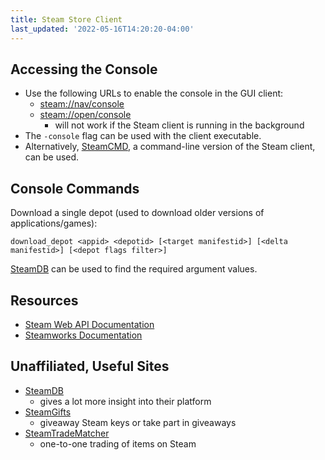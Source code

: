 ```yaml
---
title: Steam Store Client
last_updated: '2022-05-16T14:20:20-04:00'
---
```


## Accessing the Console
- Use the following URLs to enable the console in the GUI client:
	- [steam://nav/console](steam://nav/console)
 	- [steam://open/console](steam://open/console)
 		- will not work if the Steam client is running in the background
- The `-console` flag can be used with the client executable.
- Alternatively, [SteamCMD](https://developer.valvesoftware.com/wiki/SteamCMD), a command-line version of the Steam client, can be used.

## Console Commands

Download a single depot (used to download older versions of applications/games):
```
download_depot <appid> <depotid> [<target manifestid>] [<delta manifestid>] [<depot flags filter>]
```

[SteamDB](https://steamdb.info/) can be used to find the required argument values.

## Resources

- [Steam Web API Documentation](https://steamcommunity.com/dev/)
- [Steamworks Documentation](https://partner.steamgames.com/doc/home)

## Unaffiliated, Useful Sites

- [SteamDB](https://steamdb.info/)
	- gives a lot more insight into their platform
- [SteamGifts](https://steamgifts.com/)
	- giveaway Steam keys or take part in giveaways
- [SteamTradeMatcher](https://steamtradematcher.com/)
	- one-to-one trading of items on Steam